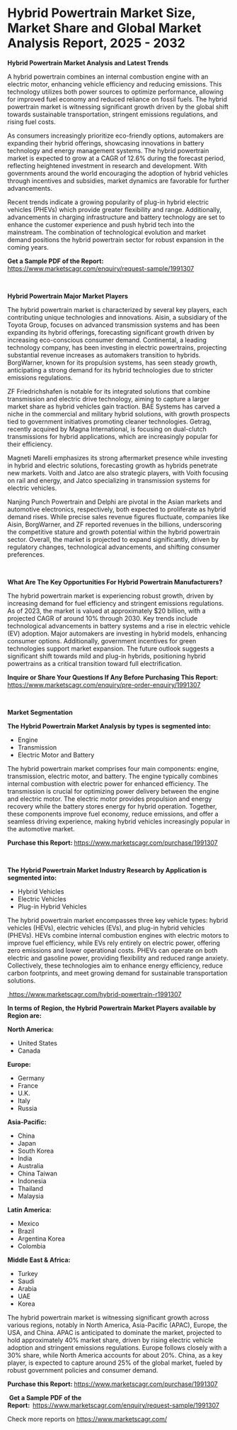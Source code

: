 <p><h1>Hybrid Powertrain Market Size, Market Share and Global Market Analysis Report, 2025 - 2032</h1></p><p><strong>Hybrid Powertrain Market Analysis and Latest Trends</strong></p>
<p><p>A hybrid powertrain combines an internal combustion engine with an electric motor, enhancing vehicle efficiency and reducing emissions. This technology utilizes both power sources to optimize performance, allowing for improved fuel economy and reduced reliance on fossil fuels. The hybrid powertrain market is witnessing significant growth driven by the global shift towards sustainable transportation, stringent emissions regulations, and rising fuel costs. </p><p>As consumers increasingly prioritize eco-friendly options, automakers are expanding their hybrid offerings, showcasing innovations in battery technology and energy management systems. The hybrid powertrain market is expected to grow at a CAGR of 12.6% during the forecast period, reflecting heightened investment in research and development. With governments around the world encouraging the adoption of hybrid vehicles through incentives and subsidies, market dynamics are favorable for further advancements. </p><p>Recent trends indicate a growing popularity of plug-in hybrid electric vehicles (PHEVs) which provide greater flexibility and range. Additionally, advancements in charging infrastructure and battery technology are set to enhance the customer experience and push hybrid tech into the mainstream. The combination of technological evolution and market demand positions the hybrid powertrain sector for robust expansion in the coming years.</p></p>
<p><strong>Get a Sample PDF of the Report:&nbsp;</strong> <a href="https://www.marketscagr.com/enquiry/request-sample/1991307?utm_campaign=1126&utm_medium=2&utm_source=Github&utm_content=ia&utm_term=17022025&utm_id=hybrid-powertrain">https://www.marketscagr.com/enquiry/request-sample/1991307</a></p>
<p>&nbsp;</p>
<p><strong>Hybrid Powertrain Major Market Players</strong></p>
<p><p>The hybrid powertrain market is characterized by several key players, each contributing unique technologies and innovations. Aisin, a subsidiary of the Toyota Group, focuses on advanced transmission systems and has been expanding its hybrid offerings, forecasting significant growth driven by increasing eco-conscious consumer demand. Continental, a leading technology company, has been investing in electric powertrains, projecting substantial revenue increases as automakers transition to hybrids. BorgWarner, known for its propulsion systems, has seen steady growth, anticipating a strong demand for its hybrid technologies due to stricter emissions regulations.</p><p>ZF Friedrichshafen is notable for its integrated solutions that combine transmission and electric drive technology, aiming to capture a larger market share as hybrid vehicles gain traction. BAE Systems has carved a niche in the commercial and military hybrid solutions, with growth prospects tied to government initiatives promoting cleaner technologies. Getrag, recently acquired by Magna International, is focusing on dual-clutch transmissions for hybrid applications, which are increasingly popular for their efficiency.</p><p>Magneti Marelli emphasizes its strong aftermarket presence while investing in hybrid and electric solutions, forecasting growth as hybrids penetrate new markets. Voith and Jatco are also strategic players, with Voith focusing on rail and energy, and Jatco specializing in transmission systems for electric vehicles.</p><p>Nanjing Punch Powertrain and Delphi are pivotal in the Asian markets and automotive electronics, respectively, both expected to proliferate as hybrid demand rises. While precise sales revenue figures fluctuate, companies like Aisin, BorgWarner, and ZF reported revenues in the billions, underscoring the competitive stature and growth potential within the hybrid powertrain sector. Overall, the market is projected to expand significantly, driven by regulatory changes, technological advancements, and shifting consumer preferences.</p></p>
<p>&nbsp;</p>
<p><strong>What Are The Key Opportunities For Hybrid Powertrain Manufacturers?</strong></p>
<p><p>The hybrid powertrain market is experiencing robust growth, driven by increasing demand for fuel efficiency and stringent emissions regulations. As of 2023, the market is valued at approximately $20 billion, with a projected CAGR of around 10% through 2030. Key trends include technological advancements in battery systems and a rise in electric vehicle (EV) adoption. Major automakers are investing in hybrid models, enhancing consumer options. Additionally, government incentives for green technologies support market expansion. The future outlook suggests a significant shift towards mild and plug-in hybrids, positioning hybrid powertrains as a critical transition toward full electrification.</p></p>
<p><strong>Inquire or Share Your Questions If Any Before Purchasing This Report:</strong> <a href="https://www.marketscagr.com/enquiry/pre-order-enquiry/1991307?utm_campaign=1126&utm_medium=2&utm_source=Github&utm_content=ia&utm_term=17022025&utm_id=hybrid-powertrain">https://www.marketscagr.com/enquiry/pre-order-enquiry/1991307</a></p>
<p>&nbsp;</p>
<p><strong>Market Segmentation</strong></p>
<p><strong>The Hybrid Powertrain Market Analysis by types is segmented into:</strong></p>
<p><ul><li>Engine</li><li>Transmission</li><li>Electric Motor and Battery</li></ul></p>
<p><p>The hybrid powertrain market comprises four main components: engine, transmission, electric motor, and battery. The engine typically combines internal combustion with electric power for enhanced efficiency. The transmission is crucial for optimizing power delivery between the engine and electric motor. The electric motor provides propulsion and energy recovery while the battery stores energy for hybrid operation. Together, these components improve fuel economy, reduce emissions, and offer a seamless driving experience, making hybrid vehicles increasingly popular in the automotive market.</p></p>
<p><strong>Purchase this Report:&nbsp;</strong><a href="https://www.marketscagr.com/purchase/1991307?utm_campaign=1126&utm_medium=2&utm_source=Github&utm_content=ia&utm_term=17022025&utm_id=hybrid-powertrain">https://www.marketscagr.com/purchase/1991307</a></p>
<p>&nbsp;</p>
<p><strong>The Hybrid Powertrain Market Industry Research by Application is segmented into:</strong></p>
<p><ul><li>Hybrid Vehicles</li><li>Electric Vehicles</li><li>Plug-in Hybrid Vehicles</li></ul></p>
<p><p>The hybrid powertrain market encompasses three key vehicle types: hybrid vehicles (HEVs), electric vehicles (EVs), and plug-in hybrid vehicles (PHEVs). HEVs combine internal combustion engines with electric motors to improve fuel efficiency, while EVs rely entirely on electric power, offering zero emissions and lower operational costs. PHEVs can operate on both electric and gasoline power, providing flexibility and reduced range anxiety. Collectively, these technologies aim to enhance energy efficiency, reduce carbon footprints, and meet growing demand for sustainable transportation solutions.</p></p>
<p><a href="https://www.marketscagr.com/hybrid-powertrain-r1991307?utm_campaign=1126&utm_medium=2&utm_source=Github&utm_content=ia&utm_term=17022025&utm_id=hybrid-powertrain">&nbsp;https://www.marketscagr.com/hybrid-powertrain-r1991307</a></p>
<p><strong>In terms of Region, the Hybrid Powertrain Market Players available by Region are:</strong></p>
<p>
    <p> <strong> North America: </strong>
        <ul>
            <li>United States</li>
            <li>Canada</li>
        </ul>
        </p> 
    <p> <strong> Europe: </strong>
        <ul>
            <li>Germany</li>
            <li>France</li>
            <li>U.K.</li>
            <li>Italy</li>
            <li>Russia</li>
        </ul>
        </p> 
    <p> <strong> Asia-Pacific: </strong>
        <ul>
            <li>China</li>
            <li>Japan</li>
            <li>South Korea</li>
            <li>India</li>
            <li>Australia</li>
            <li>China Taiwan</li>
            <li>Indonesia</li>
            <li>Thailand</li>
            <li>Malaysia</li>
        </ul>
        </p> 
    <p> <strong> Latin America: </strong>
        <ul>
            <li>Mexico</li>
            <li>Brazil</li>
            <li>Argentina Korea</li>
            <li>Colombia</li>
        </ul>
        </p> 
    <p> <strong> Middle East & Africa: </strong>
        <ul>
            <li>Turkey</li>
            <li>Saudi</li>
            <li>Arabia</li>
            <li>UAE</li>
            <li>Korea</li>
        </ul>
    </p>
    </p>
<p><p>The hybrid powertrain market is witnessing significant growth across various regions, notably in North America, Asia-Pacific (APAC), Europe, the USA, and China. APAC is anticipated to dominate the market, projected to hold approximately 40% market share, driven by rising electric vehicle adoption and stringent emissions regulations. Europe follows closely with a 30% share, while North America accounts for about 20%. China, as a key player, is expected to capture around 25% of the global market, fueled by robust government policies and consumer demand.</p></p>
<p><strong>Purchase this Report: </strong><a href="https://www.marketscagr.com/purchase/1991307?utm_campaign=1126&utm_medium=2&utm_source=Github&utm_content=ia&utm_term=17022025&utm_id=hybrid-powertrain">https://www.marketscagr.com/purchase/1991307</a></p>
<p>&nbsp;<strong>Get a Sample PDF of the Report:&nbsp;&nbsp;</strong><a href="https://www.marketscagr.com/enquiry/request-sample/1991307?utm_campaign=1126&utm_medium=2&utm_source=Github&utm_content=ia&utm_term=17022025&utm_id=hybrid-powertrain">https://www.marketscagr.com/enquiry/request-sample/1991307</a></p>
<p><strong></strong></p>
<p>Check more reports on <a href="https://www.marketscagr.com/?utm_campaign=1126&utm_medium=2&utm_source=Github&utm_content=ia&utm_term=17022025&utm_id=hybrid-powertrain">https://www.marketscagr.com/</a></p>